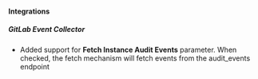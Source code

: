 
#### Integrations

##### GitLab Event Collector

- Added support for **Fetch Instance Audit Events** parameter. When checked, the fetch mechanism will fetch events from the audit_events endpoint
